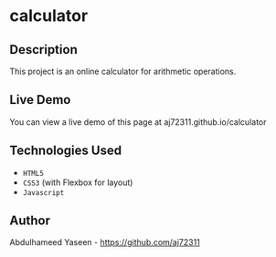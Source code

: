 # calculator

## Description

This project is an online calculator for arithmetic operations.

## Live Demo

You can view a live demo of this page at aj72311.github.io/calculator

## Technologies Used

* `HTML5`
* `CSS3` (with Flexbox for layout)
* `Javascript`

## Author

Abdulhameed Yaseen - https://github.com/aj72311